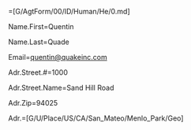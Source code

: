 =[G/AgtForm/00/ID/Human/He/0.md]

Name.First=Quentin

Name.Last=Quade

Email=quentin@quakeinc.com
 
Adr.Street.#=1000

Adr.Street.Name=Sand Hill Road

Adr.Zip=94025

Adr.=[G/U/Place/US/CA/San_Mateo/Menlo_Park/Geo]
